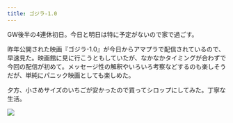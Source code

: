 ```yaml
---
title: ゴジラ-1.0
---
```


GW後半の4連休初日。今日と明日は特に予定がないので家で過ごす。

昨年公開された映画『ゴジラ-1.0』が今日からアマプラで配信されているので、早速見た。映画館に見に行こうともしていたが、なかなかタイミングが合わずで今回の配信が初めて。メッセージ性の解釈やいろいろ考察などするのも楽しそうだが、単純にパニック映画としても楽しめた。

夕方、小さめサイズのいちごが安かったので買ってシロップにしてみた。丁寧な生活。

![](https://photos.old.apkas.net/medium/202405/20240503-183248.webp)
